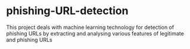 # phishing-URL-detection

This project deals with	machine learning  technology for detection of phishing URLs	by extracting  and analysing various features of legitimate	and phishing  URLs
